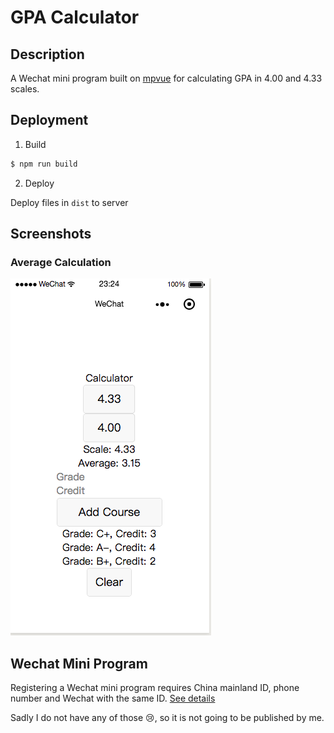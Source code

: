 # GPA Calculator

## Description

A Wechat mini program built on [mpvue](http://mpvue.com/) for calculating GPA in 4.00 and 4.33 scales.

## Deployment

1. Build

```bash
$ npm run build
```
2. Deploy

Deploy files in `dist` to server

## Screenshots

### Average Calculation

![](screenshots/average-calculation.png)

## Wechat Mini Program

Registering a Wechat mini program requires China mainland ID, phone number and Wechat with the same ID. [See details](https://developers.weixin.qq.com/miniprogram/introduction/index.html)

Sadly I do not have any of those 😢, so it is not going to be published by me.
